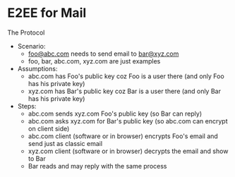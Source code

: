 # E2EE for Mail

The Protocol 
- Scenario:
  - foo@abc.com needs to send email to bar@xyz.com
  - foo, bar, abc.com, xyz.com are just examples
- Assumptions:
  - abc.com has Foo's public key coz Foo is a user there (and only Foo has his private key)
  - xyz.com has Bar's public key coz Bar is a user there (and only Bar has his private key)
- Steps:
  - abc.com sends xyz.com Foo's public key (so Bar can reply)
  - abc.com asks xyz.com for Bar's public key (so abc.com can encrypt on client side)
  - abc.com client (software or in browser) encrypts Foo's email and send just as classic email
  - xyz.com client (software or in browser) decrypts the email and show to Bar
  - Bar reads and may reply with the same process
